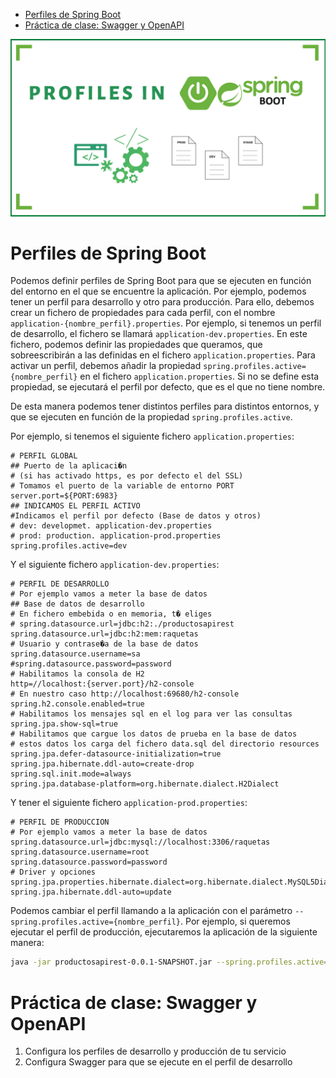 - [Perfiles de Spring Boot](#perfiles-de-spring-boot)
- [Práctica de clase: Swagger y OpenAPI](#práctica-de-clase-swagger-y-openapi)

![](images/banner15.png)

# Perfiles de Spring Boot
Podemos definir perfiles de Spring Boot para que se ejecuten en función del entorno en el que se encuentre la aplicación. Por ejemplo, podemos tener un perfil para desarrollo y otro para producción. Para ello, debemos crear un fichero de propiedades para cada perfil, con el nombre `application-{nombre_perfil}.properties`. Por ejemplo, si tenemos un perfil de desarrollo, el fichero se llamará `application-dev.properties`. En este fichero, podemos definir las propiedades que queramos, que sobreescribirán a las definidas en el fichero `application.properties`. Para activar un perfil, debemos añadir la propiedad `spring.profiles.active={nombre_perfil}` en el fichero `application.properties`. Si no se define esta propiedad, se ejecutará el perfil por defecto, que es el que no tiene nombre.

De esta manera podemos tener distintos perfiles para distintos entornos, y que se ejecuten en función de la propiedad `spring.profiles.active`.

Por ejemplo, si tenemos el siguiente fichero `application.properties`:

```properties
# PERFIL GLOBAL
## Puerto de la aplicaci�n
# (si has activado https, es por defecto el del SSL)
# Tomamos el puerto de la variable de entorno PORT
server.port=${PORT:6983}
## INDICAMOS EL PERFIL ACTIVO
#Indicamos el perfil por defecto (Base de datos y otros)
# dev: developmet. application-dev.properties
# prod: production. application-prod.properties
spring.profiles.active=dev
```
Y el siguiente fichero `application-dev.properties`:

```properties
# PERFIL DE DESARROLLO
# Por ejemplo vamos a meter la base de datos
## Base de datos de desarrollo
# En fichero embebida o en memoria, t� eliges
# spring.datasource.url=jdbc:h2:./productosapirest
spring.datasource.url=jdbc:h2:mem:raquetas
# Usuario y contrase�a de la base de datos
spring.datasource.username=sa
#spring.datasource.password=password
# Habilitamos la consola de H2
http=//localhost:{server.port}/h2-console
# En nuestro caso http://localhost:69680/h2-console
spring.h2.console.enabled=true
# Habilitamos los mensajes sql en el log para ver las consultas
spring.jpa.show-sql=true
# Habilitamos que cargue los datos de prueba en la base de datos
# estos datos los carga del fichero data.sql del directorio resources
spring.jpa.defer-datasource-initialization=true
spring.jpa.hibernate.ddl-auto=create-drop
spring.sql.init.mode=always
spring.jpa.database-platform=org.hibernate.dialect.H2Dialect
```

Y tener el siguiente fichero `application-prod.properties`:

```properties
# PERFIL DE PRODUCCION
# Por ejemplo vamos a meter la base de datos
spring.datasource.url=jdbc:mysql://localhost:3306/raquetas
spring.datasource.username=root
spring.datasource.password=password
# Driver y opciones
spring.jpa.properties.hibernate.dialect=org.hibernate.dialect.MySQL5Dialect
spring.jpa.hibernate.ddl-auto=update
```

Podemos cambiar el perfil llamando a la aplicación con el parámetro `--spring.profiles.active={nombre_perfil}`. Por ejemplo, si queremos ejecutar el perfil de producción, ejecutaremos la aplicación de la siguiente manera:

```bash
java -jar productosapirest-0.0.1-SNAPSHOT.jar --spring.profiles.active=prod
```

# Práctica de clase: Swagger y OpenAPI
1. Configura los perfiles de desarrollo y producción de tu servicio
2. Configura Swagger para que se ejecute en el perfil de desarrollo
